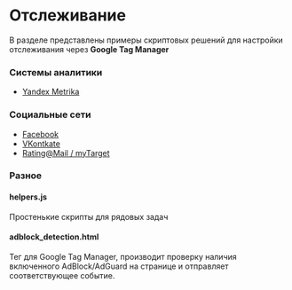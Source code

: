 
# Отслеживание

В разделе представлены примеры скриптовых решений для настройки отслеживания через **Google Tag Manager**

### Системы аналитики

* [Yandex Metrika](https://github.com/hexeh/WebTrackingSnippets/tree/master/tracking/metrika)

### Социальные сети

* [Facebook](https://github.com/hexeh/WebTrackingSnippets/tree/master/tracking/facebook)
* [VKontkate](https://github.com/hexeh/WebTrackingSnippets/tree/master/tracking/vkontakte)
* [Rating@Mail / myTarget](https://github.com/hexeh/WebTrackingSnippets/tree/master/tracking/topmail)

### Разное

#### helpers.js
Простенькие скрипты для рядовых задач

#### adblock_detection.html

Тег для Google Tag Manager, производит проверку наличия включенного AdBlock/AdGuard на странице и отправляет соответствующее событие.
